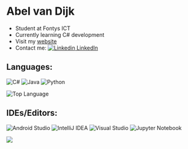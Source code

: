 # Abel van Dijk
- Student at Fontys ICT
- Currently learning C# development
- Visit my [website](https://liftpiloot.github.io/)
- Contact me: 
[![Linkedin](https://i.stack.imgur.com/gVE0j.png) LinkedIn](https://www.linkedin.com/in/abel-van-dijk/)
&nbsp;

## Languages:

  ![C#](https://img.shields.io/badge/c%23-%23239120.svg?style=for-the-badge&logo=c-sharp&logoColor=white)
  ![Java](https://img.shields.io/badge/java-%23ED8B00.svg?style=for-the-badge&logo=openjdk&logoColor=white)
  ![Python](https://img.shields.io/badge/python-3670A0?style=for-the-badge&logo=python&logoColor=ffdd54)

  <p align="left">
    <img alt = "Top Language" src="https://github-readme-stats.vercel.app/api/top-langs/?username=Liftpiloot&langs_count=8&layout=compact"
</p>

## IDEs/Editors:

  ![Android Studio](https://img.shields.io/badge/Android%20Studio-3DDC84.svg?style=for-the-badge&logo=android-studio&logoColor=white)
  ![IntelliJ IDEA](https://img.shields.io/badge/IntelliJIDEA-000000.svg?style=for-the-badge&logo=intellij-idea&logoColor=white)
  ![Visual Studio](https://img.shields.io/badge/Visual%20Studio-5C2D91.svg?style=for-the-badge&logo=visual-studio&logoColor=white)
  ![Jupyter Notebook](https://img.shields.io/badge/jupyter-%23FA0F00.svg?style=for-the-badge&logo=jupyter&logoColor=white)


<img src="https://github.com/disAbel-d/disAbel-d/blob/main/noidea.gif">

